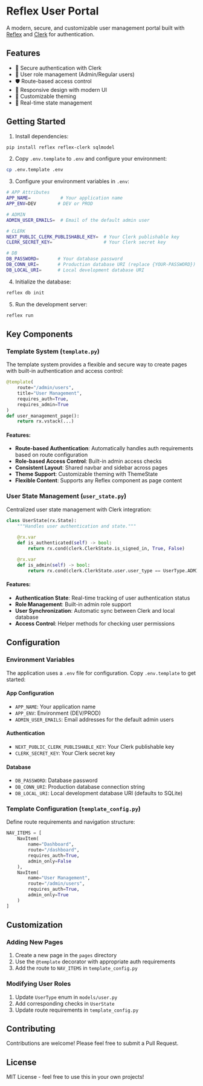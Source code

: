 # Reflex User Portal

A modern, secure, and customizable user management portal built with [Reflex](https://reflex.dev) and [Clerk](https://clerk.com) for authentication.

## Features

- 🔐 Secure authentication with Clerk
- 👥 User role management (Admin/Regular users)
- 🛡️ Route-based access control
- 📱 Responsive design with modern UI
- 🎨 Customizable theming
- 🔄 Real-time state management

## Getting Started

1. Install dependencies:
```bash
pip install reflex reflex-clerk sqlmodel
```

2. Copy `.env.template` to `.env` and configure your environment:
```bash
cp .env.template .env
```

3. Configure your environment variables in `.env`:
```bash
# APP Attributes
APP_NAME=           # Your application name
APP_ENV=DEV        # DEV or PROD

# ADMIN
ADMIN_USER_EMAILS=  # Email of the default admin user

# CLERK
NEXT_PUBLIC_CLERK_PUBLISHABLE_KEY=  # Your Clerk publishable key
CLERK_SECRET_KEY=                   # Your Clerk secret key

# DB
DB_PASSWORD=       # Your database password
DB_CONN_URI=       # Production database URI (replace {YOUR-PASSWORD})
DB_LOCAL_URI=      # Local development database URI
```

4. Initialize the database:
```bash
reflex db init
```

5. Run the development server:
```bash
reflex run
```

## Key Components

### Template System (`template.py`)

The template system provides a flexible and secure way to create pages with built-in authentication and access control:

```python
@template(
    route="/admin/users",
    title="User Management",
    requires_auth=True,
    requires_admin=True
)
def user_management_page():
    return rx.vstack(...)
```

#### Features:

- **Route-based Authentication**: Automatically handles auth requirements based on route configuration
- **Role-based Access Control**: Built-in admin access checks
- **Consistent Layout**: Shared navbar and sidebar across pages
- **Theme Support**: Customizable theming with ThemeState
- **Flexible Content**: Supports any Reflex component as page content

### User State Management (`user_state.py`)

Centralized user state management with Clerk integration:

```python
class UserState(rx.State):
    """Handles user authentication and state."""
    
    @rx.var
    def is_authenticated(self) -> bool:
        return rx.cond(clerk.ClerkState.is_signed_in, True, False)

    @rx.var
    def is_admin(self) -> bool:
        return rx.cond(clerk.ClerkState.user.user_type == UserType.ADMIN, True, False)
```

#### Features:

- **Authentication State**: Real-time tracking of user authentication status
- **Role Management**: Built-in admin role support
- **User Synchronization**: Automatic sync between Clerk and local database
- **Access Control**: Helper methods for checking user permissions

## Configuration

### Environment Variables

The application uses a `.env` file for configuration. Copy `.env.template` to get started:

#### App Configuration
- `APP_NAME`: Your application name
- `APP_ENV`: Environment (DEV/PROD)
- `ADMIN_USER_EMAILS`: Email addresses for the default admin users

#### Authentication
- `NEXT_PUBLIC_CLERK_PUBLISHABLE_KEY`: Your Clerk publishable key
- `CLERK_SECRET_KEY`: Your Clerk secret key

#### Database
- `DB_PASSWORD`: Database password
- `DB_CONN_URI`: Production database connection string
- `DB_LOCAL_URI`: Local development database URI (defaults to SQLite)

### Template Configuration (`template_config.py`)

Define route requirements and navigation structure:

```python
NAV_ITEMS = [
    NavItem(
        name="Dashboard",
        route="/dashboard",
        requires_auth=True,
        admin_only=False
    ),
    NavItem(
        name="User Management",
        route="/admin/users",
        requires_auth=True,
        admin_only=True
    )
]
```

## Customization

### Adding New Pages

1. Create a new page in the `pages` directory
2. Use the `@template` decorator with appropriate auth requirements
3. Add the route to `NAV_ITEMS` in `template_config.py`

### Modifying User Roles

1. Update `UserType` enum in `models/user.py`
2. Add corresponding checks in `UserState`
3. Update route requirements in `template_config.py`

## Contributing

Contributions are welcome! Please feel free to submit a Pull Request.

## License

MIT License - feel free to use this in your own projects!
